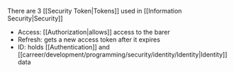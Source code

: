 There are 3 [[Security Token|Tokens]] used in [[Information Security|Security]]

- Access: [[Authorization|allows]] access to the barer
- Refresh: gets a new access token after it expires
- ID: holds [[Authentication]] and [[carreer/development/programming/security/identity/Identity|Identity]] data
